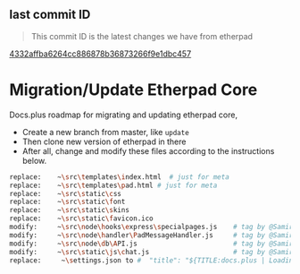 ## last commit ID

> This commit ID is the latest changes we have from etherpad

[4332affba6264cc886878b36873266f9e1dbc457](https://github.com/ether/etherpad-lite/commit/2c8769a6fd9fa4ed36ed6e32ba0826037795fb37)

# Migration/Update Etherpad Core

Docs.plus roadmap for migrating and updating etherpad core,

- Create a new branch from master, like `update`
- Then clone new version of etherpad in there
- After all, change and modify these files according to the instructions below.

``` bash
replace:    ~\src\templates\index.html  # just for meta
replace:    ~\src\templates\pad.html # just for meta
replace:    ~\src\static\css
replace:    ~\src\static\font
replace:    ~\src\static\skins
replace:    ~\src\static\favicon.ico
modify:     ~\src\node\hooks\express\specialpages.js    # tag by @Samir
modify:     ~\src\node\handler\PadMessageHandler.js     # tag by @Samir
modify:     ~\src\node\db\API.js                        # tag by @Samir
modify:     ~\src\static\js\chat.js                     # tag by @Samir
replace:     ~\settings.json to #  "title": "${TITLE:docs.plus | Loading...}",
```
